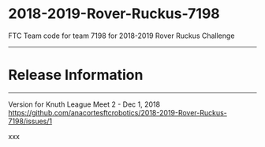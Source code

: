 # 2018-2019-Rover-Ruckus-7198
FTC Team code for team 7198 for 2018-2019 Rover Ruckus Challenge

**************************************************************************************
# Release Information
**************************************************************************************

Version for Knuth League Meet 2 - Dec 1, 2018   
https://github.com/anacortesftcrobotics/2018-2019-Rover-Ruckus-7198/issues/1  

xxx
